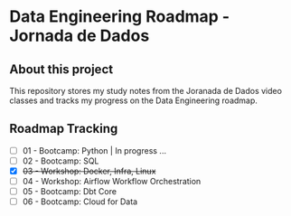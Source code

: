 # Data Engineering Roadmap - Jornada de Dados

## About this project
This repository stores my study notes from the Joranada de Dados video classes and tracks my progress on the Data Engineering roadmap.

## Roadmap Tracking
- [ ] 01 - Bootcamp: Python | In progress ...
- [ ] 02 - Bootcamp: SQL
- [x] ~~03 - Workshop: Docker, Infra, Linux~~
- [ ] 04 - Workshop: Airflow Workflow Orchestration
- [ ] 05 - Bootcamp: Dbt Core
- [ ] 06 - Bootcamp: Cloud for Data